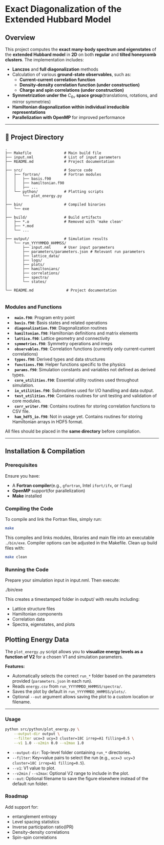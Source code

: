 # **Exact Diagonalization of the Extended Hubbard Model**  

## **Overview**  
This project computes the **exact many-body spectrum and eigenstates** of the **extended Hubbard model** in **2D** on both **regular** and **tilted honeycomb clusters**. The implementation includes:  

- **Lanczos** and **full diagonalization** methods  
- Calculation of various **ground-state observables**, such as:  
  - **Current-current correlation function**  
  - **Density-density correlation function (under construction)**  
  - **Charge and spin correlations (under construction)**  
  <!-- Extension to include entanglement entropy, level spacing and inverse partition ratio is under work. -->
- **Symmetrization under the** $C_{6v}$ **space group**(translations, rotations, and mirror symmetries)
- **Hamiltonian diagonalization within individual irreducible representations**  
- **Parallelization with OpenMP** for improved performance  

---

## 📁 Project Directory

```text
.
├── Makefile               # Main build file
├── input.nml              # List of input parameters
├── README.md              # Project documentation
│
├── src/                   # Source code
│   ├── fortran/           # Fortran modules
│   │   ├── basis.f90
│   │   ├── hamiltonian.f90
│   │   ├── ...
│   └── python/            # Plotting scripts
│       └── plot_energy.py
│
├── bin/                   # Compiled binaries
│   └── exe
│
├── build/                 # Build artifacts
│   ├── *.o                # Removed with 'make clean'
│   ├── *.mod
│   └── ...
│
├── output/                # Simulation results 
│   └── run_YYYYMMDD_HHMMSS/
│       ├── input.nml      # User input parameters
│       ├── parameters/parameters.json # Relevant run parameters 
│       ├── lattice_data/
│       ├── logs/
│       ├── plots/
│       ├── hamiltonians/
│       ├── correlations/
│       ├── spectra/
│       └── states/
│
└── README.md               # Project documentation
   

```
### **Modules and Functions**  

- **` main.f90`**: Program entry point
- **` basis.f90`**: Basis states and related operations
- **` diagonalization.f90`**: Diagonalization routines
- **` hamiltonian.f90`**: Hamiltonian definitions and matrix elements
- **` lattice.f90`**: Lattice geometry and connectivity
- **` symmetries.f90`**: Symmetry operations and irreps
- **` observables.f90`**: Correlation functions (currently only current-current correlations)
- **` types.f90`**: Derived types and data structures
- **` functions.f90`**: Helper functions specific to the physics
- **` params.f90`**: Simulation constants and variables not defined as derived types.
- **` core_utilities.f90`**: Essential utility routines used throughout simulation.
- **` io_utilities.f90`**: Subroutines used for I/O handling and data output. 
- **` test_utilities.f90`**: Contains routines for unit testing and validation of core modules.
- **` corr_writer.f90`**: Contains routines for storing correlation functions to CSV file.
- **` ham_hdf5_io.f90`**: Not in usage yet. Contains routines for storing Hamiltonian arrays in HDF5 format.


All files should be placed in the **same directory** before compilation.

---

## **Installation & Compilation**  

### **Prerequisites**  
Ensure you have:  
- A **Fortran compiler**(e.g., `gfortran`, Intel `ifort/ifx`, or `flang`)  
- **OpenMP** support(for parallelization)  
- **Make** installed  

### **Compiling the Code**  
To compile and link the Fortran files, simply run:  
```bash
make
```
This compiles and links modules, libraries and main file into an executable `./bin/exe`. Compiler options can be adjusted in the Makefile. Clean up build files with:
```bash
make clean
```

### **Running the Code**  

Prepare your simulation input in input.nml. Then execute:

./bin/exe

This creates a timestamped folder in output/ with results including:

- Lattice structure files
- Hamiltonian components
- Correlation data
- Spectra, eigenstates, and plots

## Plotting Energy Data

The `plot_energy.py` script allows you to **visualize energy levels as a function of V2** for a chosen V1 and simulation parameters.

**Features:**
- Automatically selects the correct `run_*` folder based on the parameters provided (`parameters.json` in each run).
- Reads `energy.csv` from `run_YYYYMMDD_HHMMSS/spectra/`.
- Saves the plot by default in `run_YYYYMMDD_HHMMSS/plots/`.
- Optional `--out` argument allows saving the plot to a custom location or filename.

---

### Usage

```bash
python src/python/plot_energy.py \
    --output-dir output \
    --filter ucx=3 ucy=3 cluster=18C irrep=A1 filling=0.5 \
    --v1 1.0 --v2min 0.0 --v2max 1.0
```
    


- `--output-dir`: Top-level folder containing `run_*` directories.
- `--filter`: Key=value pairs to select the run (e.g., `ucx=3 ucy=3 cluster=18C irrep=A1 filling=0.5`).
- `--v1`: V1 value to plot.
- `--v2min` / `--v2max`: Optional V2 range to include in the plot.
- `--out`: Optional filename to save the figure elsewhere instead of the default run folder.

### **Roadmap** ###

Add support for:
- entanglement entropy
- Level spacing statistics
- Inverse participation ratio(IPR)
- Density-density correlations
- Spin-spin correlations

